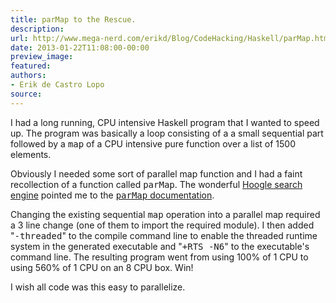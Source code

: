 ```yaml
---
title: parMap to the Rescue.
description:
url: http://www.mega-nerd.com/erikd/Blog/CodeHacking/Haskell/parMap.html
date: 2013-01-22T11:08:00-00:00
preview_image:
featured:
authors:
- Erik de Castro Lopo
source:
---
```




<p>
I had a long running, CPU intensive Haskell program that I wanted to speed up.
The program was basically a loop consisting of a a small sequential part
followed by a <tt>map</tt> of a CPU intensive pure function over a list of 1500
elements.
</p>

<p>
Obviously I needed some sort of parallel map function and I had a faint
recollection of a function called <tt>parMap</tt>.
The wonderful
	<a href="http://www.haskell.org/hoogle/">
	Hoogle search engine</a>
pointed me to the
	<a href="http://hackage.haskell.org/packages/archive/parallel/latest/doc/html/Control-Parallel-Strategies.html#v:parMap">
	<tt>parMap</tt> documentation</a>.
</p>

<p>
Changing the existing sequential <tt>map</tt> operation into a parallel map
required a 3 line change (one of them to import the required module).
I then added &quot;<tt>-threaded</tt>&quot; to the compile command line to enable the
threaded runtime system in the generated executable and &quot;<tt>+RTS -N6</tt>&quot; to
the executable's command line.
The resulting program went from using 100% of 1 CPU to using 560% of 1 CPU on an
8 CPU box.
Win!
</p>

<p>
I wish all code was this easy to parallelize.
</p>


